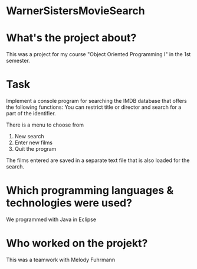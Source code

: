 # WarnerSistersMovieSearch

# What's the project about?
This was a project for my course "Object Oriented Programming I" in the 1st semester. 

# Task
Implement a console program for searching the IMDB database that offers the following functions:
You can restrict title or director and search for a part of the identifier.

There is a menu to choose from
  1) New search
  2) Enter new films
  3) Quit the program

The films entered are saved in a separate text file that is also loaded for the search.

# Which programming languages & technologies were used?
We programmed with Java in Eclipse

# Who worked on the projekt?
This was a teamwork with Melody Fuhrmann
